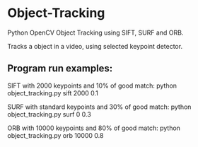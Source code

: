 # Object-Tracking
Python OpenCV Object Tracking using SIFT, SURF and ORB.

Tracks a object in a video, using selected keypoint detector.

Program run examples:
--

SIFT with 2000 keypoints and 10% of good match:
python object_tracking.py sift 2000 0.1

SURF with standard keypoints and 30% of good match:
python object_tracking.py surf 0 0.3

ORB with 10000 keypoints and 80% of good match:
python object_tracking.py orb 10000 0.8
